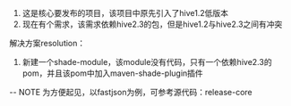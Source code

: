 1. 这是核心要发布的项目，该项目中原先引入了hive1.2低版本
2. 现在有个需求，该需求依赖hive2.3的包，但是hive1.2与hive2.3之间有冲突

解决方案resolution：
1. 新建一个shade-module，该module没有代码，只有一个依赖hive2.3的pom，并且该pom中加入maven-shade-plugin插件

-- NOTE
为方便起见，以fastjson为例，可参考源代码：release-core